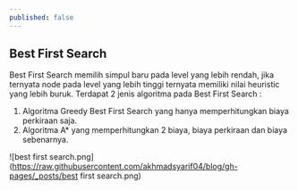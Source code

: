 ```yaml
---
published: false
---
```

## Best First Search
Best First Search memilih simpul baru pada level yang lebih rendah, jika ternyata node pada level yang lebih tinggi ternyata memiliki nilai heuristic yang lebih buruk. Terdapat 2 jenis algoritma pada Best First Search : 

1. Algoritma Greedy Best First Search yang hanya memperhitungkan biaya perkiraan saja.
2. Algoritma A* yang memperhitungkan 2 biaya, biaya perkiraan dan biaya sebenarnya.

![best first search.png](https://raw.githubusercontent.com/akhmadsyarif04/blog/gh-pages/_posts/best first search.png)
